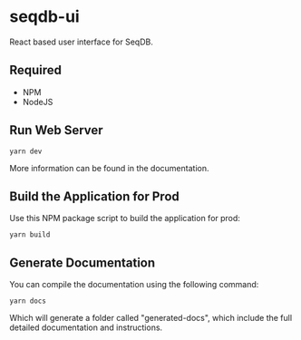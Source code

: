 # seqdb-ui

React based user interface for SeqDB.

## Required
* NPM
* NodeJS

## Run Web Server

`yarn dev`

More information can be found in the documentation.

## Build the Application for Prod

Use this NPM package script to build the application for prod:

`yarn build`

## Generate Documentation

You can compile the documentation using the following command:

`yarn docs`

Which will generate a folder called "generated-docs", which include the full detailed documentation and instructions.
